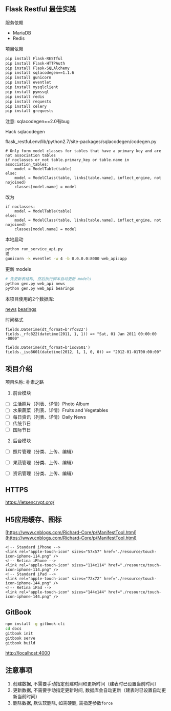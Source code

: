 ## Flask Restful 最佳实践

服务依赖
- MariaDB
- Redis

项目依赖
```bash
pip install Flask-RESTful
pip install Flask-HTTPAuth
pip install Flask-SQLAlchemy
pip install sqlacodegen==1.1.6
pip install gunicorn
pip install eventlet
pip install mysqlclient
pip install pymssql
pip install redis
pip install requests
pip install celery
pip install grequests
```
注意: sqlacodegen==2.0有bug


Hack sqlacodegen

flask_restful.env/lib/python2.7/site-packages/sqlacodegen/codegen.py
```
# Only form model classes for tables that have a primary key and are not association tables
if noclasses or not table.primary_key or table.name in association_tables:
    model = ModelTable(table)
else:
    model = ModelClass(table, links[table.name], inflect_engine, not nojoined)
    classes[model.name] = model
```
改为
```
if noclasses:
    model = ModelTable(table)
else:
    model = ModelClass(table, links[table.name], inflect_engine, not nojoined)
    classes[model.name] = model
```

本地启动
```bash
python run_service_api.py
或
gunicorn -k eventlet -w 4 -b 0.0.0.0:8000 web_api:app
```

更新 models
```bash
# 先更新表结构, 然后执行脚本自动更新 models
python gen.py web_api news
python gen.py web_api bearings
```

本项目使用的2个数据库:

[news](https://github.com/zhanghe06/news_spider/blob/master/db/schema/mysql.sql)
[bearings](https://github.com/zhanghe06/bearing_project/blob/master/db/schema/mysql.sql)


时间格式
```
fields.DateTime(dt_format=b'rfc822')
fields._rfc822(datetime(2011, 1, 1)) => "Sat, 01 Jan 2011 00:00:00 -0000"

fields.DateTime(dt_format=b'iso8601')
fields._iso8601(datetime(2012, 1, 1, 0, 0)) => "2012-01-01T00:00:00"
```


## 项目介绍

项目名称: 朴素之路

1. 前台模块
- [ ] 生活照片（列表、详情）Photo Album
- [ ] 水果蔬菜（列表、详情）Fruits and Vegetables
- [ ] 每日资讯（列表、详情）Daily News
- [ ] 传统节日
- [ ] 国际节日

2. 后台模块
- [ ] 照片管理（分类、上传、编辑）
- [ ] 果蔬管理（分类、上传、编辑）
- [ ] 资讯管理（分类、上传、编辑）


## HTTPS

https://letsencrypt.org/


## H5应用缓存、图标

[https://www.cnblogs.com/Richard-Core/p/ManifestTool.html](https://www.cnblogs.com/Richard-Core/p/ManifestTool.html)

```
<!-- Standard iPhone -->
<link rel="apple-touch-icon" sizes="57x57" href="./resource/touch-icon-iphone-114.png" />
<!-- Retina iPhone -->
<link rel="apple-touch-icon" sizes="114x114" href="./resource/touch-icon-iphone-114.png" />
<!-- Standard iPad -->
<link rel="apple-touch-icon" sizes="72x72" href="./resource/touch-icon-iphone-144.png" />
<!-- Retina iPad -->
<link rel="apple-touch-icon" sizes="144x144" href="./resource/touch-icon-iphone-144.png" />
```

## GitBook

```bash
npm install -g gitbook-cli
cd docs
gitbook init
gitbook serve
gitbook build
```

[http://localhost:4000](http://localhost:4000)


## 注意事项

1. 创建数据, 不需要手动指定创建时间和更新时间（建表时已设置当前时间）
2. 更新数据, 不需要手动指定更新时间, 数据库会自动更新（建表时已设置自动更新当前时间）
3. 删除数据, 默认软删除, 如需硬删, 需指定参数`force`
